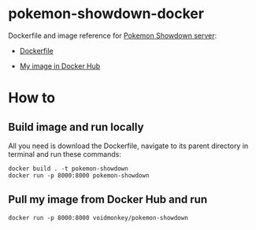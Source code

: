 # pokemon-showdown-docker
Dockerfile and image reference for [Pokemon Showdown server](https://github.com/smogon/pokemon-showdown):

- [Dockerfile](https://github.com/szymonWojdat/pokemon-showdown/blob/master/Dockerfile)

- [My image in Docker Hub](https://hub.docker.com/repository/docker/voidmonkey/pokemon-showdown)

# How to

## Build image and run locally
All you need is download the Dockerfile, navigate to its parent directory in terminal and run these commands:
```
docker build . -t pokemon-showdown
docker run -p 8000:8000 pokemon-showdown
```

## Pull my image from Docker Hub and run
```
docker run -p 8000:8000 voidmonkey/pokemon-showdown
```
